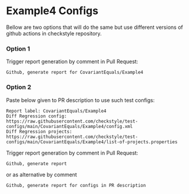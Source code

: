 # Example4 Configs

Bellow are two options that will do the same but use different versions
of github actions in checkstyle repository.


### Option 1
Trigger report generation by comment in Pull Request:
```
Github, generate report for CovariantEquals/Example4
```

### Option 2

Paste below given to PR description to use such test configs:
```
Report label: CovariantEquals/Example4
Diff Regression config: https://raw.githubusercontent.com/checkstyle/test-configs/main/CovariantEquals/Example4/config.xml
Diff Regression projects: https://raw.githubusercontent.com/checkstyle/test-configs/main/CovariantEquals/Example4/list-of-projects.properties
```

Trigger report generation by comment in Pull Request:
```
Github, generate report
```
or as alternative by comment
```
Github, generate report for configs in PR description
```
